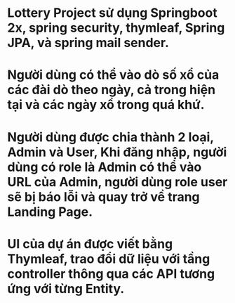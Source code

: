 # Lottery Project sử dụng Springboot 2x, spring security, thymleaf, Spring JPA, và spring mail sender.
# Người dùng có thể vào dò số xổ của các đài dò theo ngày, cả trong hiện tại và các ngày xổ trong quá khứ.
# Người dùng được chia thành 2 loại, Admin và User, Khi đăng nhập, người dùng có role là Admin có thể vào URL của Admin, người dùng role user sẽ bị báo lỗi và quay trở về trang Landing Page.
# UI của dự án được viết bằng Thymleaf, trao đổi dữ liệu với tầng controller thông qua các API tương ứng với từng Entity.

